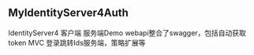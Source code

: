 ## MyIdentityServer4Auth


IdentityServer4 客户端 服务端Demo
webapi整合了swagger，包括自动获取token
MVC 登录跳转Ids服务端，策略扩展等


